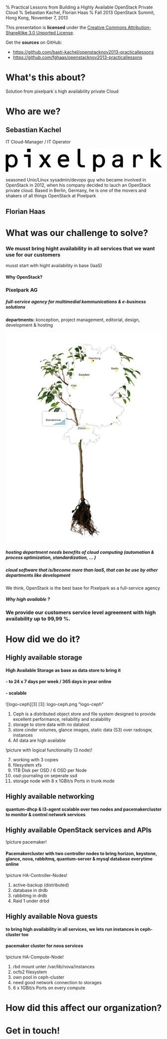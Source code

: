 % Practical Lessons from Building a Highly Available OpenStack Private Cloud
% Sebastian Kachel, Florian Haas
% Fall 2013 OpenStack Summit, Hong Kong, November 7, 2013

This presentation is **licensed** under the
[Creative Commons Attribution-ShareAlike 3.0 Unported License](http://creativecommons.org/licenses/by-sa/3.0/).

Get the **sources** on GitHub:

* <https://github.com/basti-kachel/openstacknov2013-practicallessons>
* <https://github.com/fghaas/openstacknov2013-practicallessons>

# What's this about?

Solution from pixelpark`s high availability private Cloud 

# Who are we?

## Sebastian Kachel 
	
IT Cloud-Manager / IT Operator

![Pixelpark logo](logo-pixelpark.png "Pixelpark logo")

seasoned Unix/Linux sysadmin/devops guy who became involved in OpenStack in 2012, when his company decided to lauch an OpenStack private cloud. Based in Berlin, Germany, he is one of the movers and shakers of all things OpenStack at Pixelpark

	
## Florian Haas

# What was our challenge to solve?

### We musst bring hight availability in all services that we want use for our customers

musst start with hight availability in base (IaaS)

#### Why OpenStack?

### Pixelpark AG 
	
##### full-service agency for multimedial kommunications & e-business solutions
**departments:** konception, project management, editorial, design, development & hosting

![Pixelpark locations](pp-standorte.png "Pixelpark office locations")

##### hosting department needs benefits of cloud computing (automation & process optimization, standardization, … )

##### cloud software that is/become more than IaaS, that can be use by other departments like development

We think, OpenStack is the best base for Pixelpark as a full-service agency

##### Why high available ?

### We provide our customers service level agreement with high availability up to 99,99 %.  


# How did we do it?

## Highly available storage

#### High Available Storage as base as data store to bring it 
#### - to 24 x 7 days per week / 365 days in year online
#### - scalable 

![logo-ceph][3]
[3]: logo-ceph.png "logo-ceph"

1. Ceph is a distributed object store and file system designed to provide excellent performance, reliability and scalability
3. storage to store data with no datalost
4. store cinder volumes, glance images, static data (S3) over radosgw, instances
6. All data are high available

!picture with logical functionality (3 node)!

7. working with 3 copies
8. filesystem xfs
9. 1TB Disk per OSD / 6 OSD per Node
10. osd-journaling on seperate ssd 
11. storage node with 8 x 1GBit/s Ports in trunk mode

## Highly available networking

#### quantum-dhcp & l3-agent scalable over two nodes and pacemakercluster to monitor & control network services 


## Highly available OpenStack services and APIs

!picture pacemaker!

#### Pacemakercluster with two controller nodes to bring horizon, keystone, glance, nova, rabbitmq, quantum-server & mysql database everytime online

!picture HA-Controller-Nodes! 

1. active-backup (distributed)
2. database in drdb 
3. rabbitmg in drdb
4. Raid 1 under drbd


## Highly available Nova guests

#### to bring high availability in all services, we lets run instances in ceph-cluster too
#### pacemaker cluster for nova services 

!picture HA-Compute-Node!

1. rbd mount unter /var/lib/nova/instances
2. ocfs2 filesystem 
3. own pool in ceph-cluster 
4. need good network connection to storages
5. 6 x 1GBit/s Ports on every compute




# How did this affect our organization?

# Get in touch!
